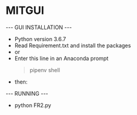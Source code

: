 # MITGUI

--- GUI INSTALLATION ---

- Python version 3.6.7
- Read Requirement.txt and install the packages
- or 
- Enter this line in an Anaconda prompt
  > pipenv shell
- then:

--- RUNNING ---

* python FR2.py

#
